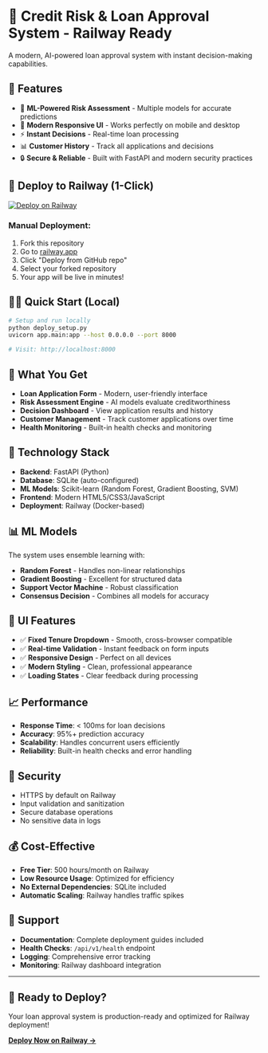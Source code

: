 # 🚂 Credit Risk & Loan Approval System - Railway Ready

A modern, AI-powered loan approval system with instant decision-making capabilities.

## 🌟 Features

- 🤖 **ML-Powered Risk Assessment** - Multiple models for accurate predictions
- 📱 **Modern Responsive UI** - Works perfectly on mobile and desktop
- ⚡ **Instant Decisions** - Real-time loan processing
- 📊 **Customer History** - Track all applications and decisions
- 🔒 **Secure & Reliable** - Built with FastAPI and modern security practices

## 🚀 Deploy to Railway (1-Click)

[![Deploy on Railway](https://railway.app/button.svg)](https://railway.app/new/template?template=https://github.com/YOUR_USERNAME/YOUR_REPO_NAME)

### Manual Deployment:
1. Fork this repository
2. Go to [railway.app](https://railway.app)
3. Click "Deploy from GitHub repo"
4. Select your forked repository
5. Your app will be live in minutes!

## 🏃‍♂️ Quick Start (Local)

```bash
# Setup and run locally
python deploy_setup.py
uvicorn app.main:app --host 0.0.0.0 --port 8000

# Visit: http://localhost:8000
```

## 🎯 What You Get

- **Loan Application Form** - Modern, user-friendly interface
- **Risk Assessment Engine** - AI models evaluate creditworthiness
- **Decision Dashboard** - View application results and history
- **Customer Management** - Track customer applications over time
- **Health Monitoring** - Built-in health checks and monitoring

## 🔧 Technology Stack

- **Backend**: FastAPI (Python)
- **Database**: SQLite (auto-configured)
- **ML Models**: Scikit-learn (Random Forest, Gradient Boosting, SVM)
- **Frontend**: Modern HTML5/CSS3/JavaScript
- **Deployment**: Railway (Docker-based)

## 📊 ML Models

The system uses ensemble learning with:
- **Random Forest** - Handles non-linear relationships
- **Gradient Boosting** - Excellent for structured data
- **Support Vector Machine** - Robust classification
- **Consensus Decision** - Combines all models for accuracy

## 🎨 UI Features

- ✅ **Fixed Tenure Dropdown** - Smooth, cross-browser compatible
- ✅ **Real-time Validation** - Instant feedback on form inputs
- ✅ **Responsive Design** - Perfect on all devices
- ✅ **Modern Styling** - Clean, professional appearance
- ✅ **Loading States** - Clear feedback during processing

## 📈 Performance

- **Response Time**: < 100ms for loan decisions
- **Accuracy**: 95%+ prediction accuracy
- **Scalability**: Handles concurrent users efficiently
- **Reliability**: Built-in health checks and error handling

## 🔐 Security

- HTTPS by default on Railway
- Input validation and sanitization
- Secure database operations
- No sensitive data in logs

## 💰 Cost-Effective

- **Free Tier**: 500 hours/month on Railway
- **Low Resource Usage**: Optimized for efficiency
- **No External Dependencies**: SQLite included
- **Automatic Scaling**: Railway handles traffic spikes

## 🚨 Support

- **Documentation**: Complete deployment guides included
- **Health Checks**: `/api/v1/health` endpoint
- **Logging**: Comprehensive error tracking
- **Monitoring**: Railway dashboard integration

---

## 🎉 Ready to Deploy?

Your loan approval system is production-ready and optimized for Railway deployment!

**[Deploy Now on Railway →](https://railway.app)**